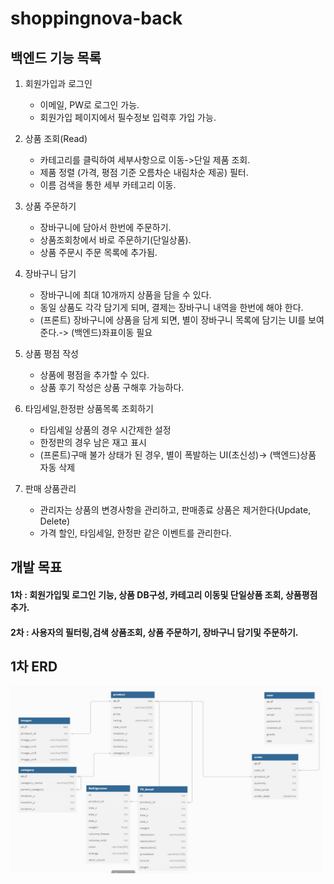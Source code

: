 # shoppingnova-back

## 백엔드 기능 목록

1. 회원가입과 로그인
    - 이메일, PW로 로그인 가능.
    - 회원가입 페이지에서 필수정보 입력후 가입 가능.

2. 상품 조회(Read)
    - 카테고리를 클릭하여 세부사항으로 이동->단일 제품 조회.
    - 제품 정렬 (가격, 평점 기준 오름차순 내림차순 제공) 필터.
    - 이름 검색을 통한 세부 카테고리 이동.

3. 상품 주문하기
    - 장바구니에 담아서 한번에 주문하기.
    - 상품조회창에서 바로 주문하기(단일상품).
    - 상품 주문시 주문 목록에 추가됨.

4. 장바구니 담기
    - 장바구니에 최대 10개까지 상품을 담을 수 있다.
    - 동일 상품도 각각 담기게 되며, 결제는 장바구니 내역을 한번에 해야 한다. 
    - (프론트) 장바구니에 상품을 담게 되면, 별이 장바구니 목록에 담기는 UI를 보여준다.-> (백엔드)좌표이동 필요

5. 상품 평점 작성
    - 상품에 평점을 추가할 수 있다.
    - 상품 후기 작성은 상품 구해후 가능하다.

6. 타임세일,한정판 상품목록 조회하기
    - 타임세일 상품의 경우 시간제한 설정
    - 한정판의 경우 남은 재고 표시
    - (프론트)구매 불가 상태가 된 경우, 별이 폭발하는 UI(초신성)-> (백엔드)상품 자동 삭제 

7. 판매 상품관리
    - 관리자는 상품의 변경사항을 관리하고, 판매종료 상품은 제거한다(Update, Delete)
    - 가격 할인, 타임세일, 한정판 같은 이벤트를 관리한다. 

## 개발 목표

#### 1차 : 회원가입및 로그인 기능, 상품 DB구성, 카테고리 이동및 단일상품 조회, 상품평점 추가.
#### 2차 : 사용자의 필터링,검색 상품조회, 상품 주문하기, 장바구니 담기및 주문하기.



## 1차 ERD
<img src="./imgs/ERD-1.JPG" alt="이미지 설명" width="500" height="300">